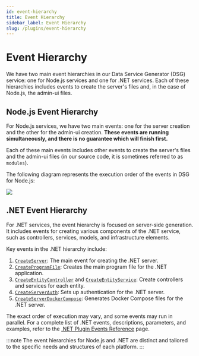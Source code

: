 ```yaml
---
id: event-hierarchy
title: Event Hierarchy
sidebar_label: Event Hierarchy
slug: /plugins/event-hierarchy
---
```


# Event Hierarchy

We have two main event hierarchies in our Data Service Generator (DSG) service: one for Node.js services and one for .NET services. Each of these hierarchies includes events to create the server's files and, in the case of Node.js, the admin-ui files.

## Node.js Event Hierarchy

For Node.js services, we have two main events: one for the server creation and the other for the admin-ui creation. **These events are running simultaneously, and there is no guarantee which will finish first.**

Each of these main events includes other events to create the server's files and the admin-ui files (in our source code, it is sometimes referred to as `modules`).

The following diagram represents the execution order of the events in DSG for Node.js:

![](.\assets\hierarchy.png)

## .NET Event Hierarchy

For .NET services, the event hierarchy is focused on server-side generation. It includes events for creating various components of the .NET service, such as controllers, services, models, and infrastructure elements.

Key events in the .NET hierarchy include:

1. [`CreateServer`](/plugins/dotnet-plugin-events-reference/#createserver): The main event for creating the .NET server.
2. [`CreateProgramFile`](/plugins/dotnet-plugin-events-reference/#createprogramfile): Creates the main program file for the .NET application.
3. [`CreateEntityController`](/plugins/dotnet-plugin-events-reference/#createentitycontroller) and [`CreateEntityService`](/plugins/dotnet-plugin-events-reference/#createentityservice): Create controllers and services for each entity.
4. [`CreateServerAuth`](/plugins/dotnet-plugin-events-reference/#createserverauth): Sets up authentication for the .NET server.
5. [`CreateServerDockerCompose`](/plugins/dotnet-plugin-events-reference/#createserverdockercompose): Generates Docker Compose files for the .NET server.

The exact order of execution may vary, and some events may run in parallel. For a complete list of .NET events, descriptions, parameters, and examples, refer to the [.NET Plugin Events Reference](/plugins/dotnet-plugin-events-reference) page.

:::note
The event hierarchies for Node.js and .NET are distinct and tailored to the specific needs and structures of each platform.
:::